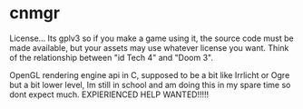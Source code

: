 # cnmgr

License...
Its gplv3 so if you make a game using it, the source code must be made available, but your assets may use whatever license you want. Think of the relationship between "id Tech 4" and "Doom 3".

OpenGL rendering engine api in C, supposed to be a bit like Irrlicht or Ogre but a bit lower level, Im still in school and am doing this in my spare time so dont expect much. EXPIERIENCED HELP WANTED!!!!!

